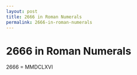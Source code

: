 ```yaml
---
layout: post
title: 2666 in Roman Numerals
permalink: 2666-in-roman-numerals
---
```


# 2666 in Roman Numerals

2666 = MMDCLXVI
